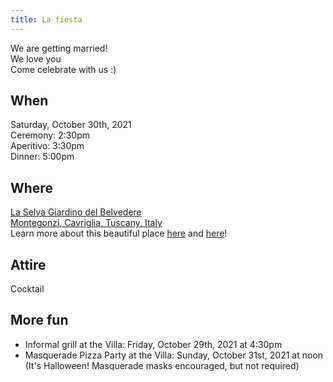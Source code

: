 ```yaml
---
title: La fiesta
---
```


We are getting married! \
We love you \
Come celebrate with us :)

## When
Saturday, October 30th, 2021 \
Ceremony: 2:30pm \
Aperitivo: 3:30pm \
Dinner: 5:00pm 

## Where
[La Selva Giardino del Belvedere](https://www.chianti-farm.com/) \
[Montegonzi, Cavriglia, Tuscany, Italy](https://www.google.com/maps/place/La+Selva+Giardino+del+Belvedere/@43.510432,11.5083003,17z/data=!3m1!4b1!4m5!3m4!1s0x132bc81c62ea0753:0x6509f4bf41f716e2!8m2!3d43.510432!4d11.510489?biw=1449&bih=1030&q=la+selva+giardino+del+belvedere&bav=on.2,or.r_cp.&bvm=bv.126130881,d.d2s&um=1&ie=UTF-8&sa=X&ved=0ahUKEwj68aj21eDNAhUEtBoKHQqrA-oQ_AUIBygC&shorturl=1) \
Learn more about this beautiful place [here](https://www.youtube.com/watch?v=YzYzYjXUXXA) and [here](https://www.youtube.com/watch?v=Wg7yvZjRHy8)!

## Attire
Cocktail

## More fun
- Informal grill at the Villa: Friday, October 29th, 2021 at 4:30pm
- Masquerade Pizza Party at the Villa: Sunday, October 31st, 2021 at noon
(It's Halloween! Masquerade masks encouraged, but not required)


